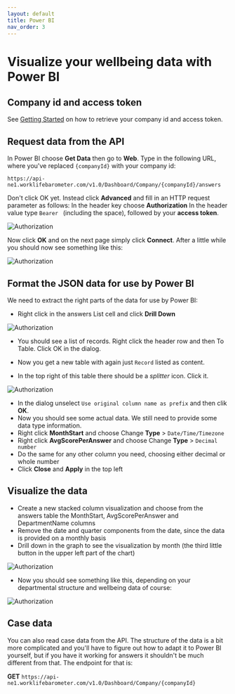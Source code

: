```yaml
---
layout: default
title: Power BI
nav_order: 3
---
```


# Visualize your wellbeing data with Power BI

## Company id and access token

See [Getting Started](../Index.md#security) on how to retrieve your company id and access token.

## Request data from the API

In Power BI choose **Get Data** then go to **Web**. Type in the following URL, where you've replaced `{companyId}` with your company id:

`https://api-ne1.worklifebarometer.com/v1.0/Dashboard/Company/{companyId}/answers`
 
Don't click OK yet. Instead click **Advanced** and fill in an HTTP request parameter as follows: 
In the header key choose **Authorization**
In the header value type `Bearer ` (including the space), followed by your **access token**.

![Authorization](https://raw.githubusercontent.com/WorklifeBarometer/API/master/power_bi_authorization.png)

Now click **OK** and on the next page simply click **Connect**. After a little while you should now see something like this:

![Authorization](https://raw.githubusercontent.com/WorklifeBarometer/API/master/power_bi_unmodified_result.png)

## Format the JSON data for use by Power BI

We need to extract the right parts of the data for use by Power BI:

- Right click in the answers List cell and click **Drill Down**

![Authorization](https://raw.githubusercontent.com/WorklifeBarometer/API/master/power_bi_list_of_records.png)

- You should see a list of records. Right click the header row and then To Table. Click OK in the dialog.
- Now you get a new table with again just `Record` listed as content.


- In the top right of this table there should be a *splitter* icon. Click it.

![Authorization](https://raw.githubusercontent.com/WorklifeBarometer/API/master/power_bi_column_names.png)

- In the dialog unselect `Use original column name as prefix` and then clik **OK**.
- Now you should see some actual data. We still need to provide some data type information.
- Right click **MonthStart** and choose Change **Type** > `Date/Time/Timezone`
- Right click **AvgScorePerAnswer** and choose Change **Type** > `Decimal number`
- Do the same for any other column you need, choosing either decimal or whole number
- Click **Close** and **Apply** in the top left

## Visualize the data

- Create a new stacked column visualization and choose from the answers table the MonthStart, AvgScorePerAnswer and DepartmentName columns
- Remove the date and quarter components from the date, since the data is provided on a monthly basis
- Drill down in the graph to see the visualization by month (the third little button in the upper left part of the chart)

![Authorization](https://raw.githubusercontent.com/WorklifeBarometer/API/master/power_bi_drill_down.png)

- Now you should see something like this, depending on your departmental structure and wellbeing data of course:

![Authorization](https://raw.githubusercontent.com/WorklifeBarometer/API/master/power_bi_final_result.png)

## Case data

You can also read case data from the API. The structure of the data is a bit more complicated and you'll have to figure out how to adapt it to Power BI yourself, but if you have it working for answers it shouldn't be much different from that. The endpoint for that is:

**GET** `https://api-ne1.worklifebarometer.com/v1.0/Dashboard/Company/{companyId}`
